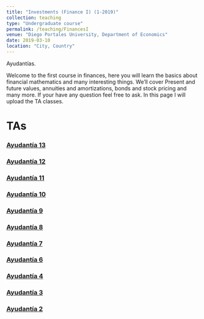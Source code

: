 ```yaml
---
title: "Investments (Finance I) (1-2019)"
collection: teaching
type: "Undergraduate course"
permalink: /teaching/FinancesI
venue: "Diego Portales University, Department of Economics"
date: 2019-03-10
location: "City, Country"
---
```






Ayudantías.




Welcome to the first course in finances, here you will learn the basics about financial mathematics and many interesting things. We’ll cover Present and future values, annuities and amortizations, bonds and stock pricing and many more. If your have any question feel free to ask. In this page I will upload the TA classes.

TAs
======

### [Ayudantía 13](http://apobletee.github.io/files/F1/a13.pdf)

### [Ayudantía 12](http://apobletee.github.io/files/F1/a12.pdf)

### [Ayudantía 11](http://apobletee.github.io/files/F1/a11.pdf)

### [Ayudantía 10](http://apobletee.github.io/files/F1/a10.pdf)

### [Ayudantía 9](http://apobletee.github.io/files/F1/a9.pdf)

### [Ayudantía 8](http://apobletee.github.io/files/F1/a8A.pdf)

### [Ayudantía 7](http://apobletee.github.io/files/F1/a7A.pdf)

### [Ayudantía 6](http://apobletee.github.io/files/F1/a6A.pdf)

### [Ayudantía 4](http://apobletee.github.io/files/F1/Finanzas1_A4A.pdf)

### [Ayudantía 3](http://apobletee.github.io/files/F1/Ayudantía3A.pdf)

### [Ayudantía 2](http://apobletee.github.io/files/F1/Ayudantía2FinanzasA.pdf)


